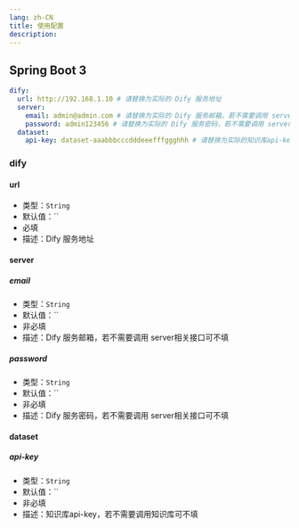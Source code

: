 ```yaml
---
lang: zh-CN
title: 使用配置
description: 
---
```


## Spring Boot 3

```yaml
dify:
  url: http://192.168.1.10 # 请替换为实际的 Dify 服务地址
  server:
    email: admin@admin.com # 请替换为实际的 Dify 服务邮箱，若不需要调用 server相关接口可不填
    password: admin123456 # 请替换为实际的 Dify 服务密码，若不需要调用 server相关接口可不填
  dataset:
    api-key: dataset-aaabbbcccdddeeefffggghhh # 请替换为实际的知识库api-key, 若不需要调用知识库可不填
```

### dify

#### url

- 类型：`String`
- 默认值：``
- 必填
- 描述：Dify 服务地址

#### server

##### email

- 类型：`String`
- 默认值：``
- 非必填
- 描述：Dify 服务邮箱，若不需要调用 server相关接口可不填

##### password

- 类型：`String`
- 默认值：``
- 非必填
- 描述：Dify 服务密码，若不需要调用 server相关接口可不填

#### dataset

##### api-key

- 类型：`String`
- 默认值：``
- 非必填
- 描述：知识库api-key，若不需要调用知识库可不填

